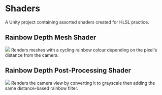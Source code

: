 # Shaders
A Unity project containing assorted shaders created for HLSL practice.

## Rainbow Depth Mesh Shader
![](https://i.imgur.com/yB5uQut.gif)
Renders meshes with a cycling rainbow colour depending on the pixel's distance from the camera.

## Rainbow Depth Post-Processing Shader
![](https://i.imgur.com/chbbWAg.gif)
Renders the camera view by converting it to grayscale then adding the same distance-based rainbow filter.
